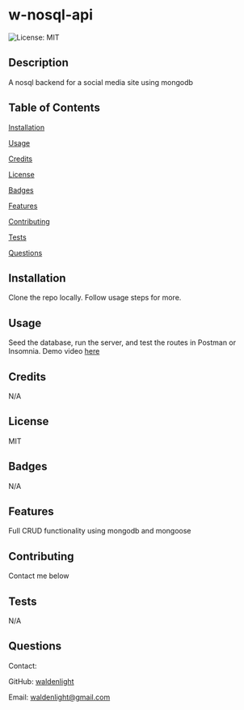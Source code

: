 # w-nosql-api
![License: MIT](https://img.shields.io/badge/License-MIT-yellow.svg)
## Description
A nosql backend for a social media site using mongodb
## Table of Contents
[Installation](#installation)

[Usage](#usage)

[Credits](#credits)

[License](#license)

[Badges](#badges)

[Features](#features)

[Contributing](#contributing)

[Tests](#tests)

[Questions](#questions)
## Installation
Clone the repo locally. Follow usage steps for more.
## Usage
Seed the database, run the server, and test the routes in Postman or Insomnia. Demo video [here](https://drive.google.com/file/d/1xZCg4TLqtFYVFm0mWxXTU9_F67glfwLX/view)
## Credits
N/A
## License
MIT
## Badges
N/A
## Features
Full CRUD functionality using mongodb and mongoose
## Contributing
Contact me below
## Tests
N/A
## Questions
Contact:

GitHub: [waldenlight](https://github.com/waldenlight)

Email: waldenlight@gmail.com

